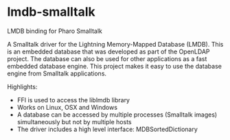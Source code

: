 # lmdb-smalltalk
LMDB binding for Pharo Smalltalk

A Smalltalk driver for the Lightning Memory-Mapped Database (LMDB). This is an embedded database that was developed as part 
of the OpenLDAP project. The database can also be used for other applications as a fast embedded database engine. 
This project makes it easy to use the database engine from Smalltalk applications.

Highlights:
* FFI is used to access the liblmdb library
* Works on Linux, OSX and Windows
* A database can be accessed by multiple processes (Smalltalk images) simultaneously but not by multiple hosts
* The driver includes a high level interface: MDBSortedDictionary
